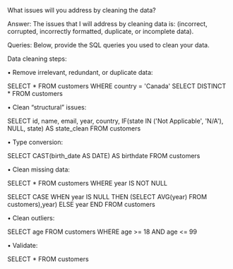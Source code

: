 What issues will you address by cleaning the data?

Answer: The issues that I will address by cleaning data is: (incorrect, corrupted, incorrectly formatted, duplicate, or incomplete data).


Queries:
Below, provide the SQL queries you used to clean your data.




Data cleaning steps:

• Remove irrelevant, redundant, or duplicate data:

SELECT * FROM customers WHERE country = 'Canada'
SELECT DISTINCT * FROM customers

• Clean “structural” issues:

SELECT id, name, email, year, country,
IF(state IN ('Not Applicable', 'N/A'), NULL, state) AS state_clean
FROM customers

• Type conversion:

SELECT CAST(birth_date AS DATE) AS birthdate FROM customers

• Clean missing data:

SELECT * FROM customers WHERE year IS NOT NULL


SELECT
CASE
WHEN year IS NULL THEN (SELECT AVG(year) FROM customers),year)
ELSE year
END
FROM customers

• Clean outliers:

SELECT age FROM customers WHERE age >= 18 AND age <= 99

• Validate:

SELECT * FROM customers
